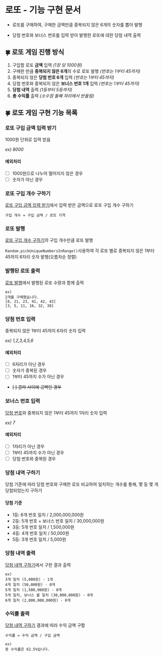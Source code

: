 # 로또 - 기능 구현 문서

- 로또를 구매하여, 구매한 금액만큼 중복되지 않은 6개의 숫자를 뽑아 발행

- 당첨 번호와 보너스 번호를 입력 받아 발행한 로또에 대한 당첨 내역 출력

## 🍀 로또 게임 진행 방식

1. 구입할 로또 **금액** 입력 _(1장 당 1000원)_
2. 구매한 만큼 **중복되지 않은 6개**의 수로 로또 발행 _(번호는 1부터 45까지)_
3. 중복되지 않은 **당첨 번호 6개** 입력 _(번호는 1부터 45까지)_
4. 당첨 번호와 중복되지 않은 **보너스 번호 1개** 입력 _(번호는 1부터 45까지)_
5. **당첨 내역** 출력 _(1등부터 5등까지)_
6. **총 수익률** 출력 _(소수점 둘째 자리에서 반올림)_

## 🍀 로또 게임 구현 기능 목록

### 로또 구입 금액 입력 받기

1000원 단위로 입력 받음

_ex) 8000_

#### 예외처리

- [ ] 1000원으로 나누어 떨어지지 않은 경우
- [ ] 숫자가 아닌 경우

### 로또 구입 개수 구하기

[로또 구입 금액 입력 받기](로또-구입-금액-입력-받기)에서 입력 받은 금액으로 로또 구입 개수 구하기

`구입 개수 = 구입 금액 / 로또 가격`

### 로또 발행

[로또 구입 개수 구하기](로또-구입-개수-구하기)의 구입 개수만큼 로또 발행

`Random.pickUniqueNumbersInRange()`사용하여 각 로또 별로 중복되지 않은 1부터 45까지 6자리 숫자 발행(오름차순 정렬)

### 발행된 로또 출력

[로또 발행](로또-발행)에서 발행된 로또 수량과 함께 출력

```
ex)
2개를 구매했습니다.
[8, 21, 23, 41, 42, 43]
[3, 5, 11, 16, 32, 38]
```

### 당첨 번호 입력

중복되지 않은 1부터 45까지 6자리 숫자 입력

_ex) 1,2,3,4,5,6_

#### 예외처리

- [ ] 6자리가 아닌 경우
- [ ] 숫자가 중복된 경우
- [ ] 1부터 45까지 수가 아닌 경우
- ~~[ ] 콤마 사이에 공백인 경우~~

### 보너스 번호 입력

[당첨 번호](당첨-번호-입력)와 중복되지 않은 1부터 45까지 1자리 숫자 입력

_ex) 7_

#### 예외처리

- [ ] 1자리가 아닌 경우
- [ ] 1부터 45까지 수가 아닌 경우
- [ ] 당첨 번호와 중복된 경우

### 당첨 내역 구하기

당첨 기준에 따라 당첨 번호와 구매한 로또 비교하여 일치하는 개수를 통해, 몇 등 몇 개 당첨되었는지 구하기

#### 당첨 기준

- 1등: 6개 번호 일치 / 2,000,000,000원
- 2등: 5개 번호 + 보너스 번호 일치 / 30,000,000원
- 3등: 5개 번호 일치 / 1,500,000원
- 4등: 4개 번호 일치 / 50,000원
- 5등: 3개 번호 일치 / 5,000원

### 당첨 내역 출력

[당첨 내역 구하기](당첨-내역-구하기)에서 구한 결과 출력

```
ex)
3개 일치 (5,000원) - 1개
4개 일치 (50,000원) - 0개
5개 일치 (1,500,000원) - 0개
5개 일치, 보너스 볼 일치 (30,000,000원) - 0개
6개 일치 (2,000,000,000원) - 0개
```

### 수익률 출력

[당첨 내역 구하기](당첨-내역-구하기) 결과에 따라 수익 금액 구함

`수익률 = 수익 금액 / 구입 금액`

```
ex)
총 수익률은 62.5%입니다.
```

